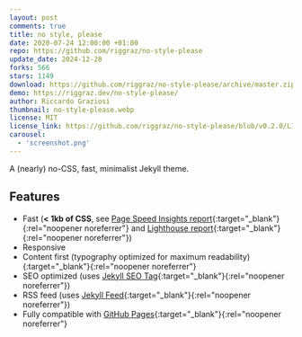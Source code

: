 ```yaml
---
layout: post
comments: true
title: no style, please
date: 2020-07-24 12:00:00 +01:00
repo: https://github.com/riggraz/no-style-please
update_date: 2024-12-28
forks: 566
stars: 1149
download: https://github.com/riggraz/no-style-please/archive/master.zip
demo: https://riggraz.dev/no-style-please/
author: Riccardo Graziosi
thumbnail: no-style-please.webp
license: MIT
license_link: https://github.com/riggraz/no-style-please/blob/v0.2.0/LICENSE.txt
carousel:
  - 'screenshot.png'
---
```


A (nearly) no-CSS, fast, minimalist Jekyll theme.

## Features

* Fast (**< 1kb of CSS**, see [Page Speed Insights report](https://raw.githubusercontent.com/riggraz/no-style-please/master/_screenshots/page-speed-insights-report.png){:target="_blank"}{:rel="noopener noreferrer"} and [Lighthouse report](https://raw.githubusercontent.com/riggraz/no-style-please/master/_screenshots/lighthouse-report.png){:target="_blank"}{:rel="noopener noreferrer"})
* Responsive
* Content first (typography optimized for maximum readability){:target="_blank"}{:rel="noopener noreferrer"}
* SEO optimized (uses [Jekyll SEO Tag](https://github.com/jekyll/jekyll-seo-tag){:target="_blank"}{:rel="noopener noreferrer"})
* RSS feed (uses [Jekyll Feed](https://github.com/jekyll/jekyll-feed){:target="_blank"}{:rel="noopener noreferrer"})
* Fully compatible with [GitHub Pages](https://pages.github.com/){:target="_blank"}{:rel="noopener noreferrer"}
